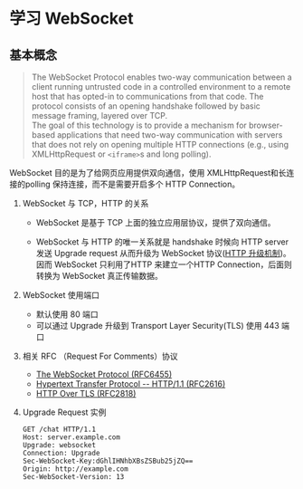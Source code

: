 # 学习 WebSocket

## 基本概念
> The WebSocket Protocol enables two-way communication between a client running untrusted code in a controlled environment to a remote host that has opted-in to communications from that code. The protocol consists of an opening handshake followed by basic message framing, layered over TCP.  
> The goal of this technology is to provide a mechanism for browser-based applications that need two-way communication with servers that does not rely on opening multiple HTTP connections (e.g., using XMLHttpRequest or `<iframe>`s and long polling).

WebSocket 目的是为了给网页应用提供双向通信，使用 XMLHttpRequest和长连接的polling 保持连接，而不是需要开启多个 HTTP Connection。

1. WebSocket 与 TCP，HTTP 的关系
   - WebSocket 是基于 TCP 上面的独立应用层协议，提供了双向通信。

   - WebSocket 与 HTTP 的唯一关系就是 handshake 时候向 HTTP server 发送 Upgrade request 从而升级为 WebSocket 协议([HTTP 升级机制](https://developer.mozilla.org/zh-CN/docs/Web/HTTP/Protocol_upgrade_mechanism))。因而 WebSocket 只利用了HTTP 来建立一个HTTP Connection，后面则转换为 WebSocket 真正传输数据。
  
2. WebSocket 使用端口
   - 默认使用 80 端口
   - 可以通过 Upgrade 升级到 Transport Layer Security(TLS) 使用 443 端口

3. 相关 RFC （Request For Comments）协议
   - [The WebSocket Protocol (RFC6455)](https://datatracker.ietf.org/doc/html/rfc6455)
   - [Hypertext Transfer Protocol -- HTTP/1.1 (RFC2616)](https://datatracker.ietf.org/doc/html/rfc2616)
   - [HTTP Over TLS (RFC2818)](https://datatracker.ietf.org/doc/html/rfc2818)

4. Upgrade Request 实例
   ```
   GET /chat HTTP/1.1
   Host: server.example.com
   Upgrade: websocket
   Connection: Upgrade
   Sec-WebSocket-Key:dGhlIHNhbXBsZSBub25jZQ==
   Origin: http://example.com
   Sec-WebSocket-Version: 13
   ```